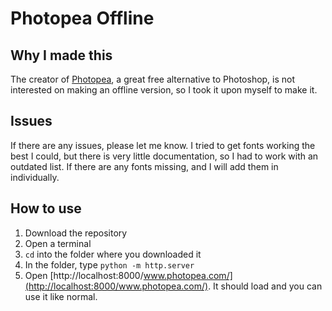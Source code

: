 # Photopea Offline

## Why I made this
The creator of [Photopea](https://www.photopea.com/), a great free alternative to Photoshop, is not interested on making an offline version, so I took it upon myself to make it.

## Issues
If there are any issues, please let me know. I tried to get fonts working the best I could, but there is very little documentation, so I had to work with an outdated list. If there are any fonts missing, and I will add them in individually. 

## How to use
1. Download the repository
1. Open a terminal
1. `cd` into the folder where you downloaded it
1. In the folder, type `python -m http.server`
1. Open [http://localhost:8000/www.photopea.com/](http://localhost:8000/www.photopea.com/). It should load and you can use it like normal.

